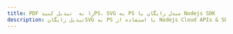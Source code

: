 ---title: PDF را به  تبدیل کنیدPS، SVG به PS مبدل رایگان یا Nodejs SDKdescription: تبدیل رایگانSVG به PS با استفاده از Nodejs Cloud APIs & SDK همچنین اسناد PDF را در Cloud ایجاد، ویرایش و رندر کنید.---